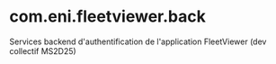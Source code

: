 # com.eni.fleetviewer.back
Services backend d'authentification de l'application FleetViewer (dev collectif MS2D25)
